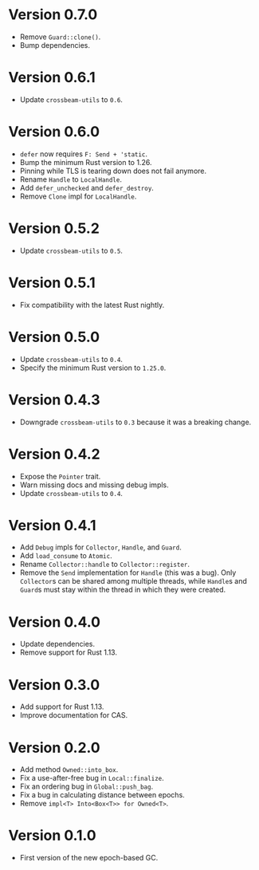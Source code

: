 # Version 0.7.0

- Remove `Guard::clone()`.
- Bump dependencies.

# Version 0.6.1

- Update `crossbeam-utils` to `0.6`.

# Version 0.6.0

- `defer` now requires `F: Send + 'static`.
- Bump the minimum Rust version to 1.26.
- Pinning while TLS is tearing down does not fail anymore.
- Rename `Handle` to `LocalHandle`.
- Add `defer_unchecked` and `defer_destroy`.
- Remove `Clone` impl for `LocalHandle`.

# Version 0.5.2

- Update `crossbeam-utils` to `0.5`.

# Version 0.5.1

- Fix compatibility with the latest Rust nightly.

# Version 0.5.0

- Update `crossbeam-utils` to `0.4`.
- Specify the minimum Rust version to `1.25.0`.

# Version 0.4.3

- Downgrade `crossbeam-utils` to `0.3` because it was a breaking change.

# Version 0.4.2

- Expose the `Pointer` trait.
- Warn missing docs and missing debug impls.
- Update `crossbeam-utils` to `0.4`.

# Version 0.4.1

- Add `Debug` impls for `Collector`, `Handle`, and `Guard`.
- Add `load_consume` to `Atomic`.
- Rename `Collector::handle` to `Collector::register`.
- Remove the `Send` implementation for `Handle` (this was a bug). Only
  `Collector`s can be shared among multiple threads, while `Handle`s and
  `Guard`s must stay within the thread in which they were created.

# Version 0.4.0

- Update dependencies.
- Remove support for Rust 1.13.

# Version 0.3.0

- Add support for Rust 1.13.
- Improve documentation for CAS.

# Version 0.2.0

- Add method `Owned::into_box`.
- Fix a use-after-free bug in `Local::finalize`.
- Fix an ordering bug in `Global::push_bag`.
- Fix a bug in calculating distance between epochs.
- Remove `impl<T> Into<Box<T>> for Owned<T>`.

# Version 0.1.0

- First version of the new epoch-based GC.
